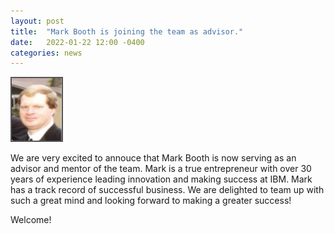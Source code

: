 ```yaml
---
layout: post
title:  "Mark Booth is joining the team as advisor."
date:   2022-01-22 12:00 -0400
categories: news
---
```

<style>
.center {
  display: block;
  margin-left: auto;
  margin-right: auto;
  width: 50%;
}
img {
  border: 2px solid #555;
}
</style>
<script src="https://kit.fontawesome.com/7812f4f196.js" crossorigin="anonymous"></script>

<img src="/teampics/mark.jpg" class="rounded-corners" alt="am" width=80 height=100>

We are very excited to annouce that Mark Booth <a href="https://www.linkedin.com/in/mark-booth-a1844b41"><i class="fab fa-linkedin"></i></a> is now serving as an advisor and mentor of the team. Mark is a true entrepreneur with over 30 years of experience leading innovation and making success at IBM.
Mark has a track record of successful business. We are delighted to team up with such a great mind and looking forward to making a greater success!

Welcome!
